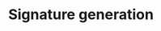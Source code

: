 ---
title: Signature generation
position_number: 5
parameters:
- name:
content:
content_markdown: >-

    Take https://sapi.socketbyexchange.net/v4/order as an example.
    
    
    The following is an example appkey and secret for placing an order using a call interface implemented by echo openssl and curl tools in the linux bash environment for demonstration purposes only:
    
    
    appKey: 48f05386-4228-48e1-a69f-c9abd2d8fa52
    

    secretKey: 8fcffde41cb50b18ce9178424f38d3b688fd0f47
    




    Header part data：

        validate-algorithms: HmacSHA256
    
        validate-appkey: 48f05386-4228-48e1-a69f-c9abd2d8fa52
    
        validate-recvwindow: 5000
    
        validate-timestamp: 1692672585907
    
        validate-signature: c58a59cf674b80bd3c9182f3db4feddc87ea4f3be7762bbf4bfab39429eec7e9



    request data：

        {
          type: 'LIMIT',
          timeInForce: 'GTC',
          side: 'BUY',
          symbol: 'btc_usdt',
          bizType: 'SPOT'
          price: '39000',
          quantity: '2'
        }



    1.data part

        method: UpperCase method. eg: GET, POST, DELETE, PUT
    
        path: Concatenate all values in the order in path. The restful path in the form of /test/{var1}/{var2}/ will be spliced according to the actual parameters filled in, for example: /sign/test/bb/aa
  
        query: Sort all key=value according to the lexicographical order of the key. Example: userName=dfdfdf&password=ggg
  
        body:   
            Json: Directly by JSON string without conversion or sorting.
  
            x-www-form-urlencoded: Sort all key=values according to the lexicographical order of keys, for example: userName=dfdfdf&password=ggg
    
            form-data：This format is not currently supported.
  
        If there are multiple data forms, re-splicing is performed in the order of path, query, and body to obtain the splicing value of all data.


    Method example:
        
        POST

    Path example:

        /v4/order

        The above concatenated value is recorded as path



    Parameters passed query example:

        symbol=btc_usdt

        The above concatenated value is recorded as query



    Parameters via body example

        x-www-form-urlencoded:
      
            symbol=btc_usdt&side=BUY&bizType=SPOT&quantity=2&price=39000&type=LIMIT&timeInForce=GTC

            The above concatenated value is recorded as body

        json:
  
            {"symbol":"btc_usdt","side":"BUY","bizType":"SPOT","quantity":2,"price":39000,"type":"LIMIT","timeInForce":"GTC"}

            The above concatenated value is recorded as body



    Mixed use of query and body (divided into form and json format)

        query: 
            symbol=btc_usdt&side=BUY&type=LIMIT
            The above concatenated value is recorded as query

        body: 
            {"symbol":"btc_usdt","side":BUY,"type":"LIMIT"}
            The above concatenated value is recorded as body



    The most concatenated value of the entire data is spliced with method, path, query, and body by the # symbol to form #method, #path, #query, and #body, and the final spliced value is recorded as Y=#method#path#query#body.

    Notice：

        The query has data, but the body has no data: Y=#method#path#query

        query has no data, body has data: Y=#method#path#body

        query has data, body has data: Y=#method#path#query#body





    2.request header part
        After the keys are in natural ascending alphabetical order, use & to join them together as X. like:

            validate-algorithms=HmacSHA256&validate-appkey=48f05386-4228-48e1-a69f-c9abd2d8fa52&validate-recvwindow=5000&validate-timestamp=1692672585907



    3.generate signature
    
        Finally, the string that needs to be encrypted is recorded as original=XY
    
        Finally, encrypt the final concatenated value according to the following method to obtain a signature.
    
        signature=org.apache.commons.codec.digest.HmacUtils.hmacSha256Hex(secretkey, original);
    
        Put the generated signature singature in the request header, with validate-signature as the key and singature as the value.

    4.example

        sample of original signature message:
          
            validate-algorithms=HmacSHA256&validate-appkey=48f05386-4228-48e1-a69f-c9abd2d8fa52&validate-recvwindow=5000&validate-timestamp=1692672585907#POST#/v4/order#{"symbol":"btc_usdt","side":"BUY","bizType":"SPOT","quantity":2,"price":39000,"type":"LIMIT","timeInForce":"GTC"}

        sample request message:
  
            curl --location --request POST 'https://sapi.socketbyexchange.net/v4/order' 
            --header 'accept: */*' 
            --header 'Content-Type: application/json' 
            --header 'validate-algorithms: HmacSHA256' 
            --header 'validate-appkey: 48f05386-4228-48e1-a69f-c9abd2d8fa52' 
            --header 'validate-recvwindow: 5000' 
            --header 'validate-timestamp: 1692672585907' 
            --header 'validate-signature: c58a59cf674b80bd3c9182f3db4feddc87ea4f3be7762bbf4bfab39429eec7e9' 
            --data-raw '{"symbol":"btc_usdt","side":"BUY","bizType":"SPOT","quantity":2,"price":39000,"type":"LIMIT","timeInForce":"GTC"}'    

        matters needing attention:

            Pay attention to checking the parameter format of Content Type, signature original message and request message


left_code_blocks:
- code_block:
  title:
  language:
right_code_blocks:
- code_block:
  title:
  language:
---